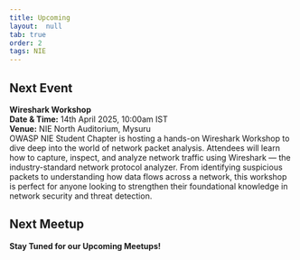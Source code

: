 ```yaml
---
title: Upcoming
layout:  null
tab: true
order: 2
tags: NIE
---
```

## Next Event

**Wireshark Workshop**\
**Date & Time:** 14th April 2025, 10:00am IST\
**Venue:** NIE North Auditorium, Mysuru\
OWASP NIE Student Chapter is hosting a hands-on Wireshark Workshop to dive deep into the world of network packet analysis. Attendees will learn how to capture, inspect, and analyze network traffic using Wireshark — the industry-standard network protocol analyzer. From identifying suspicious packets to understanding how data flows across a network, this workshop is perfect for anyone looking to strengthen their foundational knowledge in network security and threat detection.

## Next Meetup

**Stay Tuned for our Upcoming Meetups!**
